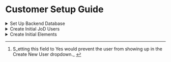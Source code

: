 # Customer Setup Guide

<details>

<summary>Set Up Backend Database</summary>

Set Up Backend Database \<JoD Operations Team>

1. Create customer record in database table "customers"
   1. Organization Is Active = Yes (select)
   2. Customer Name
   3. Customer Logo
   4. Hex Code for Primary Org Color (used for Strat Slide Rpt)
   5. Slug
2. Create initial Org Member(s) in the org\_members table
   1. Organization\_ID
   2. Active = "Yes" (string)
   3. Staff Full Name
      1. Staff First Name
      2. Staff Last Name
   4. Member is JoD User = No (select) [_\[note\]_](#user-content-fn-1)[^1]
   5. Work Email (ensure consistency with User record)
   6. Slug = org-name-fname-lname
   7. Position = OPTIONAL
   8. Position Level = OPTIONAL
   9. Everything else can be left blank

_Note: No need to create JoD User(s) via the database - instead they will be created via the Admin interface - see next step._&#x20;

</details>

<details>

<summary>Create Initial JoD Users</summary>

Create Initial JoD Users via the Tables' Admin \<JoD Admin>

Using the super admin's add user tool...&#x20;

![](<.gitbook/assets/Screenshot 2023-01-29 at 4.50.46 PM.png>)

1. Select the desired organization from Organization Name
2. A set of all available Org Members (those that are not already JoD Users) are already populated in the Org Member Full Name field
3. First Name and Last Name fields will auto populate, but may be changed.&#x20;
4. Email should also auto populate (if available in the member's record). This field may be changed.&#x20;

_Note: All fields are required. The Create User button will change to a JoD-purple color when the record is ready to be submitted._&#x20;

<mark style="color:red;">**IMPORTANT NOTES**</mark>&#x20;

If users are having issues with setting up their account:&#x20;

* Have them check their spam folders for the JoD email
  * If possible, inform recipients in advance that emails may go to their spam folder -- they should check there if they do not see it in their inbox. &#x20;
* Also confirm that emails have been sent to the correct (expected) address

</details>

<details>

<summary>Create Initial Elements</summary>

Create Initial Elements via the Tables’ GUI \<Org Admin>

1. Add Org Members (Org Admin)
2. Convert Org Members to JoD Users and Invite them to the Tables Application (via email request to JustOrg Design ONLY)
3. Create initial
   1. Values (optional)&#x20;
   2. Strategies&#x20;
   3. Table(s) – The Org Admin must create the first Table. The Org Admin has the option to set permissions to one or more Tables that will allow such tables to create Tables.

_Note: Only JoD Users can log into the Tables Application and be Sponsors or Conveners_

</details>

[^1]: S_etting this field to Yes would prevent the user from showing up in the Create New User dropdown._&#x20;
